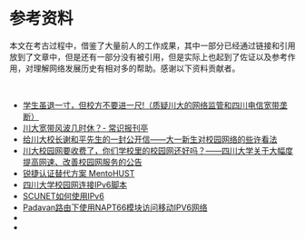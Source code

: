 # 参考资料

本文在考古过程中，借鉴了大量前人的工作成果，其中一部分已经通过链接和引用放到了文章中，但是还有一部分没有被引用，但是实际上也起到了佐证以及参考作用，对理解网络发展历史有相对多的帮助。感谢以下资料贡献者。

<br>

- [学生虽退一寸，但校方不要进一尺!（质疑川大的网络监管和四川电信宽带垄断）](http://bbs.tianya.cn/post-free-2292389-1.shtml)
- [川大宽带风波几时休？- 常识报刊亭](http://blog.sina.com.cn/s/blog_67360ac70101gmb6.html)
- [给川大校长谢和平先生的一封公开信——大一新生对校园网络的些许看法](https://github.com/syaoranwe/SCUNET/blob/master/backup/article/%E7%BB%99%E5%B7%9D%E5%A4%A7%E6%A0%A1%E9%95%BF%E8%B0%A2%E5%92%8C%E5%B9%B3%E5%85%88%E7%94%9F%E7%9A%84%E4%B8%80%E5%B0%81%E5%85%AC%E5%BC%80%E4%BF%A1%E2%80%94%E2%80%94%E5%A4%A7%E4%B8%80%E6%96%B0%E7%94%9F%E5%AF%B9%E6%A0%A1%E5%9B%AD%E7%BD%91%E7%BB%9C%E7%9A%84%E4%BA%9B%E8%AE%B8%E7%9C%8B%E6%B3%95.md)
- [川大校园网要收费了，你们学校里的校园网还好吗？——四川大学关于大幅度提高网速、改善校园网服务的公告](https://github.com/syaoranwe/SCUNET/blob/master/backup/article/%E5%9B%9B%E5%B7%9D%E5%A4%A7%E5%AD%A6%E5%85%B3%E4%BA%8E%E5%A4%A7%E5%B9%85%E5%BA%A6%E6%8F%90%E9%AB%98%E7%BD%91%E9%80%9F%E3%80%81%E6%94%B9%E5%96%84%E6%A0%A1%E5%9B%AD%E7%BD%91%E6%9C%8D%E5%8A%A1%E7%9A%84%E5%85%AC%E5%91%8A.md)
- [锐捷认证替代方案 MentoHUST](https://000.lc/mentohust)
- [四川大学校园网连接IPv6脚本](https://github.com/Hongbosherlock/SCUNET_IPv6)
- [SCUNET如何使用IPv6](https://zhuanlan.zhihu.com/p/64143191)
- [Padavan路由下使用NAPT66模块访问移动IPV6网络](https://doge.uk/coding/padavan-ipv6-napt66.html)
- []()
- []()

